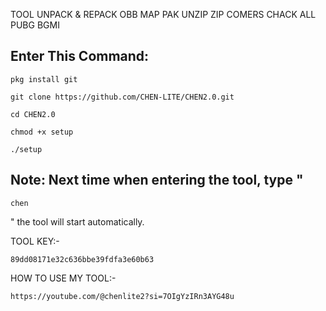 TOOL UNPACK & REPACK OBB MAP PAK UNZIP ZIP COMERS CHACK ALL PUBG BGMI

## Enter This Command:
```
pkg install git
```
```
git clone https://github.com/CHEN-LITE/CHEN2.0.git
```
```
cd CHEN2.0
```
```
chmod +x setup
```
```
./setup
```
## Note: Next time when entering the tool, type "
```
chen
```
 " the tool will start automatically.

TOOL KEY:-
```
89dd08171e32c636bbe39fdfa3e60b63
```

HOW TO USE MY TOOL:-
```
https://youtube.com/@chenlite2?si=7OIgYzIRn3AYG48u
```
